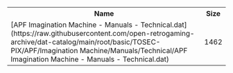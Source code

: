 <table>
<tr><th>Name</th><th>Size</th></tr>
<tr><td>
[APF Imagination Machine - Manuals - Technical.dat](https://raw.githubusercontent.com/open-retrogaming-archive/dat-catalog/main/root/basic/TOSEC-PIX/APF/Imagination Machine/Manuals/Technical/APF Imagination Machine - Manuals - Technical.dat)
</td><td>1462</td></tr>
</table>
